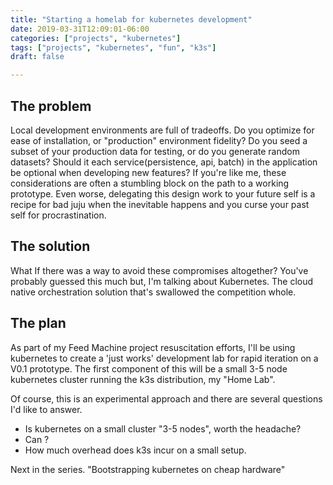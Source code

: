 ```yaml
---
title: "Starting a homelab for kubernetes development"
date: 2019-03-31T12:09:01-06:00
categories: ["projects", "kubernetes"]
tags: ["projects", "kubernetes", "fun", "k3s"]
draft: false

---
```


## The problem

Local development environments are full of tradeoffs.
Do you optimize for ease of installation, or "production" environment fidelity?
Do you seed a subset of your production data for testing, or do you generate random datasets?
Should it each service(persistence, api, batch) in the application be optional when developing new features?
If you're like me, these considerations are often a stumbling block on the path to a working prototype. Even worse, delegating this design work to your future self is a recipe for bad juju when the inevitable happens and you curse your past self for procrastination.

## The solution

What If there was a way to avoid these compromises altogether? You've probably guessed this much but, I'm talking about Kubernetes. The cloud native orchestration solution that's swallowed the competition whole.

## The plan

As part of my Feed Machine project resuscitation efforts, I'll be using kubernetes to create a 'just works' development lab for rapid iteration on a V0.1 prototype. The first component of this will be a small 3-5 node kubernetes cluster running the k3s distribution, my "Home Lab".

Of course, this is an experimental approach and there are several questions I'd like to answer.

- Is kubernetes on a small cluster "3-5 nodes", worth the headache?
- Can ?
- How much overhead does k3s incur on a small setup.

Next in the series. "Bootstrapping kubernetes on cheap hardware"
